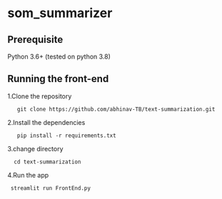 # som_summarizer
## Prerequisite
Python 3.6+ (tested on python 3.8)

## Running the front-end

1.Clone the repository
```
   git clone https://github.com/abhinav-TB/text-summarization.git
```
2.Install the dependencies

```
   pip install -r requirements.txt
``` 
3.change directory
```
  cd text-summarization 
```
4.Run the app
```
 streamlit run FrontEnd.py
```
